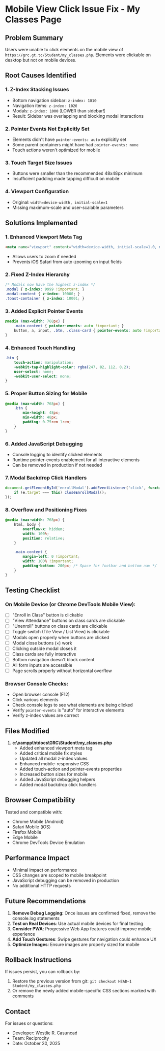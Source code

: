 # Mobile View Click Issue Fix - My Classes Page

## Problem Summary
Users were unable to click elements on the mobile view of `https://grc.gt.tc/Student/my_classes.php`. Elements were clickable on desktop but not on mobile devices.

## Root Causes Identified

### 1. **Z-Index Stacking Issues**
- Bottom navigation sidebar: `z-index: 1010`
- Navigation items: `z-index: 1020`
- Modals: `z-index: 1000` (LOWER than sidebar!)
- Result: Sidebar was overlapping and blocking modal interactions

### 2. **Pointer Events Not Explicitly Set**
- Elements didn't have `pointer-events: auto` explicitly set
- Some parent containers might have had `pointer-events: none`
- Touch actions weren't optimized for mobile

### 3. **Touch Target Size Issues**
- Buttons were smaller than the recommended 48x48px minimum
- Insufficient padding made tapping difficult on mobile

### 4. **Viewport Configuration**
- Original: `width=device-width, initial-scale=1`
- Missing maximum-scale and user-scalable parameters

## Solutions Implemented

### 1. Enhanced Viewport Meta Tag
```html
<meta name="viewport" content="width=device-width, initial-scale=1.0, maximum-scale=5.0, user-scalable=yes" />
```
- Allows users to zoom if needed
- Prevents iOS Safari from auto-zooming on input fields

### 2. Fixed Z-Index Hierarchy
```css
/* Modals now have the highest z-index */
.modal { z-index: 9999 !important; }
.modal-content { z-index: 10000; }
.toast-container { z-index: 10001; }
```

### 3. Added Explicit Pointer Events
```css
@media (max-width: 768px) {
    .main-content { pointer-events: auto !important; }
    button, a, input, .btn, .class-card { pointer-events: auto !important; }
}
```

### 4. Enhanced Touch Handling
```css
.btn {
    touch-action: manipulation;
    -webkit-tap-highlight-color: rgba(247, 82, 112, 0.2);
    user-select: none;
    -webkit-user-select: none;
}
```

### 5. Proper Button Sizing for Mobile
```css
@media (max-width: 768px) {
    .btn {
        min-height: 48px;
        min-width: 48px;
        padding: 0.75rem 1rem;
    }
}
```

### 6. Added JavaScript Debugging
- Console logging to identify clicked elements
- Runtime pointer-events enablement for all interactive elements
- Can be removed in production if not needed

### 7. Modal Backdrop Click Handlers
```javascript
document.getElementById('enrollModal').addEventListener('click', function(e) {
    if (e.target === this) closeEnrollModal();
});
```

### 8. Overflow and Positioning Fixes
```css
@media (max-width: 768px) {
    html, body {
        overflow-x: hidden;
        width: 100%;
        position: relative;
    }
    
    .main-content {
        margin-left: 0 !important;
        width: 100% !important;
        padding-bottom: 200px; /* Space for footbar and bottom nav */
    }
}
```

## Testing Checklist

### On Mobile Device (or Chrome DevTools Mobile View):
- [ ] "Enroll in Class" button is clickable
- [ ] "View Attendance" buttons on class cards are clickable  
- [ ] "Unenroll" buttons on class cards are clickable
- [ ] Toggle switch (Tile View / List View) is clickable
- [ ] Modals open properly when buttons are clicked
- [ ] Modal close buttons (×) work
- [ ] Clicking outside modal closes it
- [ ] Class cards are fully interactive
- [ ] Bottom navigation doesn't block content
- [ ] All form inputs are accessible
- [ ] Page scrolls properly without horizontal overflow

### Browser Console Checks:
- Open browser console (F12)
- Click various elements
- Check console logs to see what elements are being clicked
- Verify `pointer-events` is "auto" for interactive elements
- Verify z-index values are correct

## Files Modified

1. **c:\xampp\htdocs\GRC\Student\my_classes.php**
   - Added enhanced viewport meta tag
   - Added critical mobile fix styles
   - Updated all modal z-index values
   - Enhanced mobile-responsive CSS
   - Added touch-action and pointer-events properties
   - Increased button sizes for mobile
   - Added JavaScript debugging helpers
   - Added modal backdrop click handlers

## Browser Compatibility

Tested and compatible with:
- Chrome Mobile (Android)
- Safari Mobile (iOS)
- Firefox Mobile
- Edge Mobile
- Chrome DevTools Device Emulation

## Performance Impact

- Minimal impact on performance
- CSS changes are scoped to mobile breakpoint
- JavaScript debugging can be removed in production
- No additional HTTP requests

## Future Recommendations

1. **Remove Debug Logging**: Once issues are confirmed fixed, remove the console.log statements
2. **Test on Real Devices**: Use actual mobile devices for final testing
3. **Consider PWA**: Progressive Web App features could improve mobile experience
4. **Add Touch Gestures**: Swipe gestures for navigation could enhance UX
5. **Optimize Images**: Ensure images are properly sized for mobile

## Rollback Instructions

If issues persist, you can rollback by:
1. Restore the previous version from git: `git checkout HEAD~1 Student/my_classes.php`
2. Or remove the newly added mobile-specific CSS sections marked with comments

## Contact

For issues or questions:
- Developer: Westlie R. Casuncad
- Team: Reciprocity
- Date: October 20, 2025
